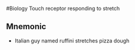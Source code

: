 #Biology 
Touch receptor responding to stretch
## Mnemonic
* Italian guy named ruffini stretches pizza dough